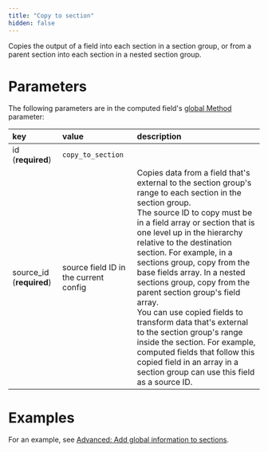 ```yaml
---
title: "Copy to section"
hidden: false
---
```

Copies the output of a field into each section in a section group, or from a parent section into each section in a nested section group. 

Parameters
====

The following parameters are in the computed field's [global Method](doc:computed-field-methods#parameters) parameter: 


| key                      | value                                 | description                                                  |
| :----------------------- | :------------------------------------ | :----------------------------------------------------------- |
| id (**required**)        | `copy_to_section`                     |                                                              |
| source_id (**required**) | source field ID in the current config | Copies data from a field that's external to the section group's range to each section in the section group. <br/> The source ID to copy must be in a field array or section that is one level up in the hierarchy relative to the destination section. For example, in a sections group, copy from the base fields array. In a nested sections group, copy from the parent section group's field array.<br/>You can use copied fields to transform data that's external to the section group's range inside the section. For example, computed fields that follow this copied field in an array in a section group can use this field as a source ID. |

Examples
====

For an example, see [Advanced: Add global information to sections](doc:sections-example-copy-to-section).
